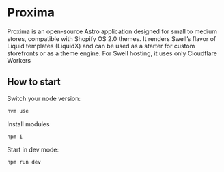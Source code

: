 # Proxima

Proxima is an open-source Astro application designed for small to medium stores, compatible with Shopify OS 2.0 themes. It renders Swell’s flavor of Liquid templates (LiquidX) and can be used as a starter for custom storefronts or as a theme engine. For Swell hosting, it uses only Cloudflare Workers

## How to start

Switch your node version:

```bash
nvm use
```

Install modules

```bash
npm i
```

Start in dev mode:

```bash
npm run dev
```